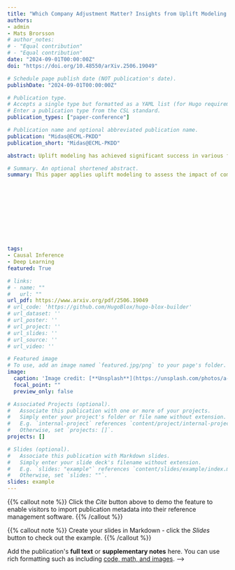 ```yaml
---
title: "Which Company Adjustment Matter? Insights from Uplift Modeling on Financial Health"
authors:
- admin
- Mats Brorsson
# author_notes:
# - "Equal contribution"
# - "Equal contribution"
date: "2024-09-01T00:00:00Z"
doi: "https://doi.org/10.48550/arXiv.2506.19049"

# Schedule page publish date (NOT publication's date).
publishDate: "2024-09-01T00:00:00Z"

# Publication type.
# Accepts a single type but formatted as a YAML list (for Hugo requirements).
# Enter a publication type from the CSL standard.
publication_types: ["paper-conference"]

# Publication name and optional abbreviated publication name.
publication: "Midas@ECML-PKDD"
publication_short: "Midas@ECML-PKDD"

abstract: Uplift modeling has achieved significant success in various fields, particularly in online marketing. It is a method that primarily utilizes machine learning and deep learning to estimate individual treatment effects. This paper we apply uplift modeling to analyze the effect of company adjustment on their financial status, and we treat these adjustment as treatments or interventions in this study. Although there have been extensive studies and application regarding binary treatments, multiple treatments, and continuous treatments, company adjustment are often more complex than these scenarios, as they constitute a series of multiple time-dependent actions. The effect estimation of company adjustment needs to take into account not only individual treatment traits but also the temporal order of this series of treatments. This study collects a real-world data set about company financial statements and reported behavior in Luxembourg for the experiments. First, we use two meta-learners and three other well-known uplift models to analyze different company adjustment by simplifying the adjustment as binary treatments. Furthermore, we propose a new uplift modeling framework (MTDnet) to address the time-dependent nature of these adjustment, and the experimental result shows the necessity of considering the timing of these adjustment.

# Summary. An optional shortened abstract.
summary: This paper applies uplift modeling to assess the impact of company adjustments on financial status, proposing a new framework (MTDnet) that accounts for the time-dependent nature of these actions and demonstrating that the timing of adjustments significantly influences their effectiveness.











tags:
- Causal Inference
- Deep Learning
featured: True

# links:
# - name: ""
#   url: ""
url_pdf: https://www.arxiv.org/pdf/2506.19049
# url_code: 'https://github.com/HugoBlox/hugo-blox-builder'
# url_dataset: ''
# url_poster: ''
# url_project: ''
# url_slides: ''
# url_source: ''
# url_video: ''

# Featured image
# To use, add an image named `featured.jpg/png` to your page's folder. 
image:
  caption: 'Image credit: [**Unsplash**](https://unsplash.com/photos/a-bicycle-sign-lies-on-the-ground-4F4p30xJumE)'
  focal_point: ""
  preview_only: false

# Associated Projects (optional).
#   Associate this publication with one or more of your projects.
#   Simply enter your project's folder or file name without extension.
#   E.g. `internal-project` references `content/project/internal-project/index.md`.
#   Otherwise, set `projects: []`.
projects: []

# Slides (optional).
#   Associate this publication with Markdown slides.
#   Simply enter your slide deck's filename without extension.
#   E.g. `slides: "example"` references `content/slides/example/index.md`.
#   Otherwise, set `slides: ""`.
slides: example
---
```


{{% callout note %}}
Click the *Cite* button above to demo the feature to enable visitors to import publication metadata into their reference management software.
{{% /callout %}}

{{% callout note %}}
Create your slides in Markdown - click the *Slides* button to check out the example.
{{% /callout %}}

Add the publication's **full text** or **supplementary notes** here. You can use rich formatting such as including [code, math, and images](https://docs.hugoblox.com/content/writing-markdown-latex/). -->

